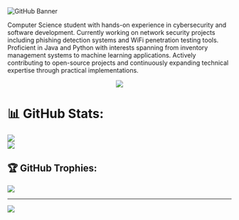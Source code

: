 <img src="banner-animation.gif" alt="GitHub Banner" />

Computer Science student with hands-on experience in cybersecurity and software development. Currently working on network security projects including phishing detection systems and WiFi penetration testing tools. Proficient in Java and Python with interests spanning from inventory management systems to machine learning applications. Actively contributing to open-source projects and continuously expanding technical expertise through practical implementations.

<!-- [![My Skills](https://skillicons.dev/icons?i=py,bash,kali,java)](https://skillicons.dev) -->

<p align="center">
  <a href="https://skillicons.dev">
    <img src="https://skillicons.dev/icons?i=py,bash,kali,java" />
  </a>
</p>

<!-- 
[![My Skills](https://skillicons.dev/icons?i=py,bash,postgres,react,aws,github,ai,kali,php)](https://skillicons.dev)

![Alt text](<https://img.shields.io/badge/CompTIA-C8202F.svg?style=for-the-badge&logo=CompTIA&logoColor=white>)
-->

# 📊 GitHub Stats:
![](https://nirzak-streak-stats.vercel.app/?user=Taylorwaldo&theme=great-gatsby&hide_border=false)<br/>
![](https://github-readme-stats.vercel.app/api/top-langs/?username=Taylorwaldo&theme=great-gatsby&hide_border=false&include_all_commits=false&count_private=false&layout=compact)

## 🏆 GitHub Trophies:
![](https://github-profile-trophy.vercel.app/?username=Taylorwaldo&theme=radical&no-frame=false&no-bg=true&margin-w=4)

---
[![](https://visitcount.itsvg.in/api?id=Taylorwaldo&icon=0&color=0)](https://visitcount.itsvg.in)

